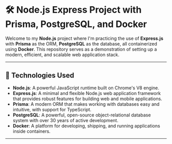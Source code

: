 # 🛠️ Node.js Express Project with Prisma, PostgreSQL, and Docker

Welcome to my **Node.js** project where I'm practicing the use of **Express.js** with **Prisma** as the ORM, **PostgreSQL** as the database, all containerized using **Docker**. This repository serves as a demonstration of setting up a modern, efficient, and scalable web application stack.

---

## 🚀 Technologies Used

- **Node.js**: A powerful JavaScript runtime built on Chrome's V8 engine.
- **Express.js**: A minimal and flexible Node.js web application framework that provides robust features for building web and mobile applications.
- **Prisma**: A modern ORM that makes working with databases easy and intuitive, with support for TypeScript.
- **PostgreSQL**: A powerful, open-source object-relational database system with over 30 years of active development.
- **Docker**: A platform for developing, shipping, and running applications inside containers.

---
